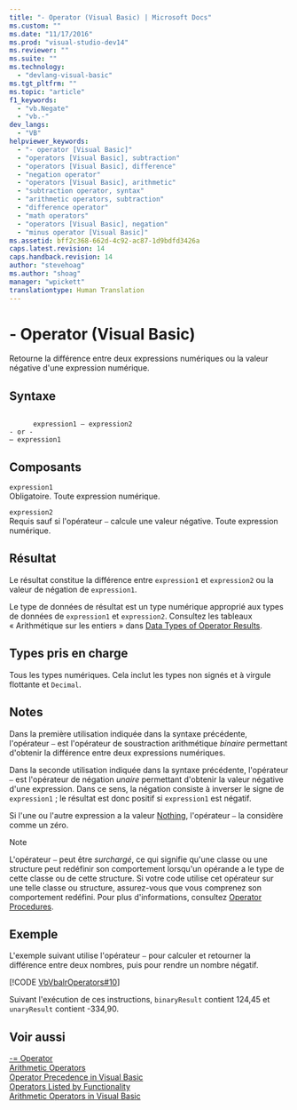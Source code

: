 ```yaml
---
title: "- Operator (Visual Basic) | Microsoft Docs"
ms.custom: ""
ms.date: "11/17/2016"
ms.prod: "visual-studio-dev14"
ms.reviewer: ""
ms.suite: ""
ms.technology: 
  - "devlang-visual-basic"
ms.tgt_pltfrm: ""
ms.topic: "article"
f1_keywords: 
  - "vb.Negate"
  - "vb.-"
dev_langs: 
  - "VB"
helpviewer_keywords: 
  - "- operator [Visual Basic]"
  - "operators [Visual Basic], subtraction"
  - "operators [Visual Basic], difference"
  - "negation operator"
  - "operators [Visual Basic], arithmetic"
  - "subtraction operator, syntax"
  - "arithmetic operators, subtraction"
  - "difference operator"
  - "math operators"
  - "operators [Visual Basic], negation"
  - "minus operator [Visual Basic]"
ms.assetid: bff2c368-662d-4c92-ac87-1d9bdfd3426a
caps.latest.revision: 14
caps.handback.revision: 14
author: "stevehoag"
ms.author: "shoag"
manager: "wpickett"
translationtype: Human Translation
---
```

# - Operator (Visual Basic)
Retourne la différence entre deux expressions numériques ou la valeur négative d'une expression numérique.  
  
## Syntaxe  
  
```  
  
      expression1 – expression2  
- or -  
– expression1  
```  
  
## Composants  
 `expression1`  
 Obligatoire.  Toute expression numérique.  
  
 `expression2`  
 Requis sauf si l'opérateur `–` calcule une valeur négative.  Toute expression numérique.  
  
## Résultat  
 Le résultat constitue la différence entre `expression1` et `expression2` ou la valeur de négation de `expression1`.  
  
 Le type de données de résultat est un type numérique approprié aux types de données de `expression1` et `expression2`.  Consultez les tableaux « Arithmétique sur les entiers » dans [Data Types of Operator Results](../../../visual-basic/language-reference/operators/data-types-of-operator-results.md).  
  
## Types pris en charge  
 Tous les types numériques.  Cela inclut les types non signés et à virgule flottante et `Decimal`.  
  
## Notes  
 Dans la première utilisation indiquée dans la syntaxe précédente, l'opérateur `–` est l'opérateur de soustraction arithmétique *binaire* permettant d'obtenir la différence entre deux expressions numériques.  
  
 Dans la seconde utilisation indiquée dans la syntaxe précédente, l'opérateur `–` est l'opérateur de négation *unaire* permettant d'obtenir la valeur négative d'une expression.  Dans ce sens, la négation consiste à inverser le signe de `expression1` ; le résultat est donc positif si `expression1` est négatif.  
  
 Si l'une ou l'autre expression a la valeur [Nothing](../../../visual-basic/language-reference/nothing.md), l'opérateur `–` la considère comme un zéro.  
  
> [!NOTE]
>  L'opérateur `–` peut être *surchargé*, ce qui signifie qu'une classe ou une structure peut redéfinir son comportement lorsqu'un opérande a le type de cette classe ou de cette structure.  Si votre code utilise cet opérateur sur une telle classe ou structure, assurez\-vous que vous comprenez son comportement redéfini.  Pour plus d'informations, consultez [Operator Procedures](../../../visual-basic/programming-guide/language-features/procedures/operator-procedures.md).  
  
## Exemple  
 L'exemple suivant utilise l'opérateur `–` pour calculer et retourner la différence entre deux nombres, puis pour rendre un nombre négatif.  
  
 [!CODE [VbVbalrOperators#10](../CodeSnippet/VS_Snippets_VBCSharp/VbVbalrOperators#10)]  
  
 Suivant l'exécution de ces instructions, `binaryResult` contient 124,45 et `unaryResult` contient \-334,90.  
  
## Voir aussi  
 [\-\= Operator](../../../visual-basic/language-reference/operators/integer-division-assignment-operator.md)   
 [Arithmetic Operators](../../../visual-basic/language-reference/operators/arithmetic-operators.md)   
 [Operator Precedence in Visual Basic](../../../visual-basic/language-reference/operators/operator-precedence.md)   
 [Operators Listed by Functionality](../../../visual-basic/language-reference/operators/operators-listed-by-functionality.md)   
 [Arithmetic Operators in Visual Basic](../../../visual-basic/programming-guide/language-features/operators-and-expressions/arithmetic-operators.md)